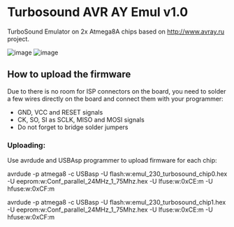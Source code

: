 # Turbosound AVR AY Emul v1.0

TurboSound Emulator on 2x Atmega8A chips based on http://www.avray.ru project.

![image](https://github.com/andykarpov/turbosound28p/raw/master/docs/turbosound28p_photo_back.jpg)
![image](https://github.com/andykarpov/turbosound28p/raw/master/docs/turbosound28p_photo_front.jpg)

## How to upload the firmware
Due to there is no room for ISP connectors on the board, you need to solder a few wires directly on the board and connect them with your programmer:
- GND, VCC and RESET signals 
- CK, SO, SI as SCLK, MISO and MOSI signals 
- Do not forget to bridge solder jumpers

### Uploading:

Use avrdude and USBAsp programmer to upload firmware for each chip:

avrdude -p atmega8 -c USBasp -U flash:w:emul_230_turbosound_chip0.hex -U eeprom:w:Conf_parallel_24MHz_1_75Mhz.hex -U lfuse:w:0xCE:m -U hfuse:w:0xCF:m

avrdude -p atmega8 -c USBasp -U flash:w:emul_230_turbosound_chip1.hex -U eeprom:w:Conf_parallel_24MHz_1_75Mhz.hex -U lfuse:w:0xCE:m -U hfuse:w:0xCF:m

